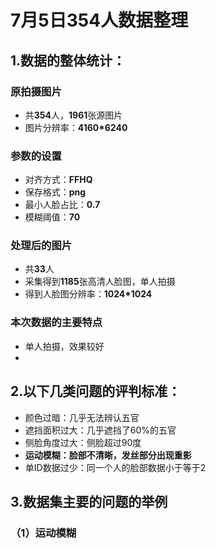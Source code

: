 # 7月5日354人数据整理

## **1.数据的整体统计：**

### 原拍摄图片

- 共**354**人，**1961**张源图片
- 图片分辨率：**4160*6240**

### 参数的设置

- 对齐方式：**FFHQ**
- 保存格式：**png**
- 最小人脸占比：**0.7**
- 模糊阈值：**70**

### 处理后的图片

- 共**33**人
- 采集得到**1185**张高清人脸图，单人拍摄
- 得到人脸图分辨率：**1024*1024**

### 本次数据的主要特点

- 单人拍摄，效果较好
- 

## **2.以下几类问题的评判标准：**

- 颜色过暗：几乎无法辨认五官
- 遮挡面积过大：几乎遮挡了60%的五官
- 侧脸角度过大：侧脸超过90度
- **运动模糊：脸部不清晰，发丝部分出现重影**
- 单ID数据过少：同一个人的脸部数据小于等于2

## 3.数据集主要的问题的举例

### （1）运动模糊

